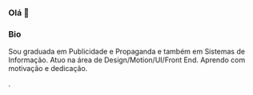 ### Olá 👋


### Bio

Sou graduada em Publicidade e Propaganda e também em Sistemas de Informação.
Atuo na área de Design/Motion/UI/Front End.
Aprendo com motivação e dedicação.

.

<!--
**LizandraMousinho/LizandraMousinho** is a ✨ _special_ ✨ repository because its `README.md` (this file) appears on your GitHub profile.

Here are some ideas to get you started:

- 🔭 I’m currently working on ...
- 🌱 I’m currently learning ...
- 👯 I’m looking to collaborate on ...
- 🤔 I’m looking for help with ...
- 💬 Ask me about ...
- 📫 How to reach me: ...
- 😄 Pronouns: ...
- ⚡ Fun fact: ...
-->
